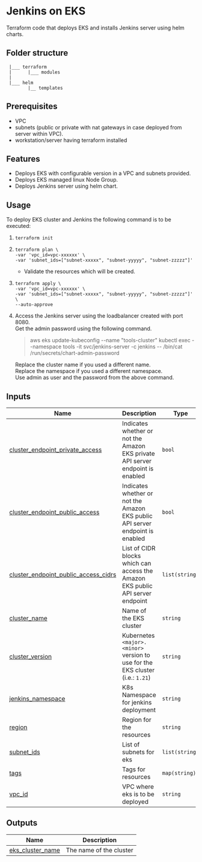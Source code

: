 # Jenkins on EKS

Terraform code that deploys EKS and installs Jenkins server using helm charts.

## Folder structure
```
 |___ terraform
 |      |___ modules
 |
 |___ helm
        |__ templates
```

## Prerequisites
- VPC
- subnets (public or private with nat gateways in case deployed from server within VPC).
- workstation/server having terraform installed

## Features
- Deploys EKS with configurable version in a VPC and subnets provided.
- Deploys EKS managed linux Node Group.
- Deploys Jenkins server using helm chart.

## Usage
To deploy EKS cluster and Jenkins the following command is to be executed:

1. ```
   terraform init
   ```

2. ```
   terraform plan \
   -var 'vpc_id=vpc-xxxxxx' \
   -var 'subnet_ids=["subnet-xxxxx", "subnet-yyyyy", "subnet-zzzzz"]'
   ``` 
   - Validate the resources which will be created.

3. ``` 
   terraform apply \
   -var 'vpc_id=vpc-xxxxxx' \
   -var 'subnet_ids=["subnet-xxxxx", "subnet-yyyyy", "subnet-zzzzz"]' \
   --auto-approve
   ```

4. Access the Jenkins server using the loadbalancer created with port 8080.<br>
   Get the admin password using the following command.
   > aws eks update-kubeconfig --name "tools-cluster"
   > kubectl exec --namespace tools -it svc/jenkins-server -c jenkins -- /bin/cat /run/secrets/chart-admin-password

   Replace the cluster name if you used a different name.<br>
   Replace the namespace if you used a different namespace.<br>
   Use admin as user and the password from the above command.

## Inputs

| Name | Description | Type | Default | Required |
|------|-------------|------|---------|:--------:|
| <a name="input_cluster_endpoint_private_access"></a> [cluster\_endpoint\_private\_access](#input\_cluster\_endpoint\_private\_access) | Indicates whether or not the Amazon EKS private API server endpoint is enabled | `bool` | `true` | no | 
| <a name="input_cluster_endpoint_public_access"></a> [cluster\_endpoint\_public\_access](#input\_cluster\_endpoint\_public\_access) | Indicates whether or not the Amazon EKS public API server endpoint is enabled | `bool` | `true` | no |     
| <a name="input_cluster_endpoint_public_access_cidrs"></a> [cluster\_endpoint\_public\_access\_cidrs](#input\_cluster\_endpoint\_public\_access\_cidrs) | List of CIDR blocks which can access the Amazon EKS public API server endpoint | `list(string)` | <pre>[<br>  "0.0.0.0/0"<br>]</pre> | no |
| <a name="input_cluster_name"></a> [cluster\_name](#input\_cluster\_name) | Name of the EKS cluster | `string` | `"tools-cluster"` | no |
| <a name="input_cluster_version"></a> [cluster\_version](#input\_cluster\_version) | Kubernetes `<major>.<minor>` version to use for the EKS cluster (i.e.: `1.21`) | `string` | `"1.21"` | no |
| <a name="input_jenkins_namespace"></a> [jenkins\_namespace](#input\_jenkins\_namespace) | K8s Namespace for jenkins deployment | `string` | `"tools"` | no |
| <a name="input_region"></a> [region](#input\_region) | Region for the resources | `string` | `"us-east-1"` | no |      
| <a name="input_subnet_ids"></a> [subnet\_ids](#input\_subnet\_ids) | List of subnets for eks | `list(string)` | `[]` | yes |
| <a name="input_tags"></a> [tags](#input\_tags) | Tags for resources | `map(string)` | `{}` | no |
| <a name="input_vpc_id"></a> [vpc\_id](#input\_vpc\_id) | VPC where eks is to be deployed | `string` | `null` | yes |    

## Outputs

| Name | Description |
|------|-------------|
| <a name="output_eks_cluster_name"></a> [eks\_cluster\_name](#output\_eks\_cluster\_name) | The name of the cluster |  